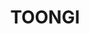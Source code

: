---
lastmod: '2025-04-06T06:05:20+00:00'
latitude: -32.24224
layout: suburb
longitude: 148.657282
postcode: '2830'
state: NSW
title: TOONGI
url: /nsw/toongi/
---